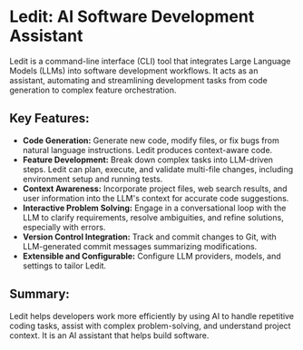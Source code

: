 # Ledit: AI Software Development Assistant

Ledit is a command-line interface (CLI) tool that integrates Large Language Models (LLMs) into software development workflows. It acts as an assistant, automating and streamlining development tasks from code generation to complex feature orchestration.

## Key Features:

*   **Code Generation:** Generate new code, modify files, or fix bugs from natural language instructions. Ledit produces context-aware code.
*   **Feature Development:** Break down complex tasks into LLM-driven steps. Ledit can plan, execute, and validate multi-file changes, including environment setup and running tests.
*   **Context Awareness:** Incorporate project files, web search results, and user information into the LLM's context for accurate code suggestions.
*   **Interactive Problem Solving:** Engage in a conversational loop with the LLM to clarify requirements, resolve ambiguities, and refine solutions, especially with errors.
*   **Version Control Integration:** Track and commit changes to Git, with LLM-generated commit messages summarizing modifications.
*   **Extensible and Configurable:** Configure LLM providers, models, and settings to tailor Ledit.

## Summary:

Ledit helps developers work more efficiently by using AI to handle repetitive coding tasks, assist with complex problem-solving, and understand project context. It is an AI assistant that helps build software.